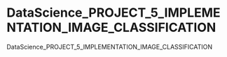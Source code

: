 # DataScience_PROJECT_5_IMPLEMENTATION_IMAGE_CLASSIFICATION
DataScience_PROJECT_5_IMPLEMENTATION_IMAGE_CLASSIFICATION

